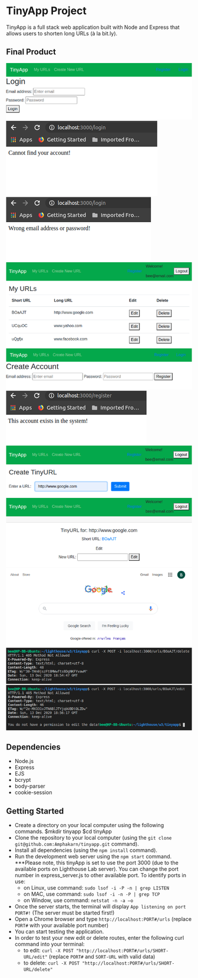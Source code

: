 # TinyApp Project

TinyApp is a full stack web application built with Node and Express that allows users to shorten long URLs (à la bit.ly).

## Final Product

!["screenshot login page"](https://github.com/Amphakarn/tinyapp/blob/master/docs/login-page.png?raw=true)
!["screenshot message displayed when a user login with an invalid account"](https://github.com/Amphakarn/tinyapp/blob/master/docs/error-msg-account-not-exist-in-db.png?raw=true)
!["screenshot message displayed when a user login with a wrong email or password"](https://github.com/Amphakarn/tinyapp/blob/master/docs/error-msg-invalid-email-or-pwd.png?raw=true)
!["screenshot urls page associated to the valid logged in user"](https://github.com/Amphakarn/tinyapp/blob/master/docs/urls-page.png?raw=true)
!["screenshot register page"](https://github.com/Amphakarn/tinyapp/blob/master/docs/register-page.png?raw=true)
!["screenshot error message displayed when a user registers with an existing account in the database"](https://github.com/Amphakarn/tinyapp/blob/master/docs/error-msg-account-exist.png?raw=true)
!["screenshot create new long URL page"](https://github.com/Amphakarn/tinyapp/blob/master/docs/create-new-url-page.png?raw=true)
!["screenshot edit long URL page"](https://github.com/Amphakarn/tinyapp/blob/master/docs/edit-long-url-page.png?raw=true)
!["screenshot displayed a successfully redirected from a short URL to the long URL website"](https://github.com/Amphakarn/tinyapp/blob/master/docs/redirect-to-long-url-page.png?raw=true)
!["screenshot message displayed in a terminal when an invalid user uses CURL command to delete data on the server"](https://github.com/Amphakarn/tinyapp/blob/master/docs/error-msg-delete-not-allowed.png?raw=true)
!["screenshot message displayed in a terminal when an invalid user uses CURL command to edit data on the server"](https://github.com/Amphakarn/tinyapp/blob/master/docs/error-msg-edit-method-not-allowed.png?raw=true)


## Dependencies

- Node.js
- Express
- EJS
- bcrypt
- body-parser
- cookie-session

## Getting Started

- Create a directory on your local computer using the following commands.
    $mkdir tinyapp
    $cd tinyApp
- Clone the repository to your local computer (using the `git clone git@github.com:Amphakarn/tinyapp.git` command).
- Install all dependencies (using the `npm install` command).
- Run the development web server using the `npm start` command.
  ***Please note, this tinyApp is set to use the port 3000 (due to the available ports on Lighthouse Lab server). You can change the port number in express_server.js to other available port. To identify ports in use:
    - on Linux, use command: `sudo lsof -i -P -n | grep LISTEN`
    - on MAC, use command: `sudo lsof -i -n -P | grep TCP`
    - on Window, use command: `netstat -n -a –o`
- Once the server starts, the terminal will display `App listening on port PORT#!` (The server must be started first!)
- Open a Chrome browser and type `http://localhost:PORT#/urls` (replace `PORT#` with your available port number)
- You can start testing the application.
- In order to test your new edit or delete routes, enter the following curl command into your terminal:
    - to edit: `curl -X POST "http://localhost:PORT#/urls/SHORT-URL/edit"` (replace `PORT#` and `SORT-URL` with valid data)
    - to delete: `curl -X POST "http://localhost:PORT#/urls/SHORT-URL/delete"`
